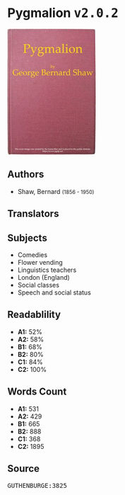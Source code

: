 # Pygmalion <kbd>v2.0.2</kbd>

![](./cover.medium.jpg "")

## Authors


 - Shaw, Bernard <small>(1856 - 1950)</small>

## Translators



## Subjects


 - Comedies
 - Flower vending
 - Linguistics teachers
 - London (England)
 - Social classes
 - Speech and social status

## Readablility


 - **A1:** 52%
 - **A2:** 58%
 - **B1:** 68%
 - **B2:** 80%
 - **C1:** 84%
 - **C2:** 100%

## Words Count


 - **A1:** 531
 - **A2:** 429
 - **B1:** 665
 - **B2:** 888
 - **C1:** 368
 - **C2:** 1895

## Source


<kbd>GUTHENBURGE:3825</kbd>
